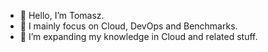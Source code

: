 - 👋 Hello, I’m Tomasz.
- 👀 I mainly focus on Cloud, DevOps and Benchmarks.
- 🌱 I’m expanding my knowledge in Cloud and related stuff.


<!---
tpawlows/tpawlows is a ✨ special ✨ repository because its `README.md` (this file) appears on your GitHub profile.
You can click the Preview link to take a look at your changes.
--->
